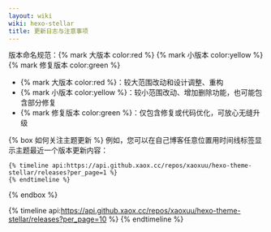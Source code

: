 ```yaml
---
layout: wiki
wiki: hexo-stellar
title: 更新日志与注意事项
---
```


版本命名规范：{% mark 大版本 color:red %} {% mark 小版本 color:yellow %} {% mark 修复版本 color:green %}
- {% mark 大版本 color:red %}：较大范围改动和设计调整、重构
- {% mark 小版本 color:yellow %}：较小范围改动、增加删除功能，也可能包含部分修复
- {% mark 修复版本 color:green %}：仅包含修复或代码优化，可放心无缝升级

{% box 如何关注主题更新 %}
例如，您可以在自己博客任意位置用时间线标签显示主题最近一个版本更新内容：
```
{% timeline api:https://api.github.xaox.cc/repos/xaoxuu/hexo-theme-stellar/releases?per_page=1 %}
{% endtimeline %}
```

{% endbox %}

{% timeline api:https://api.github.xaox.cc/repos/xaoxuu/hexo-theme-stellar/releases?per_page=10 %}
{% endtimeline %}

